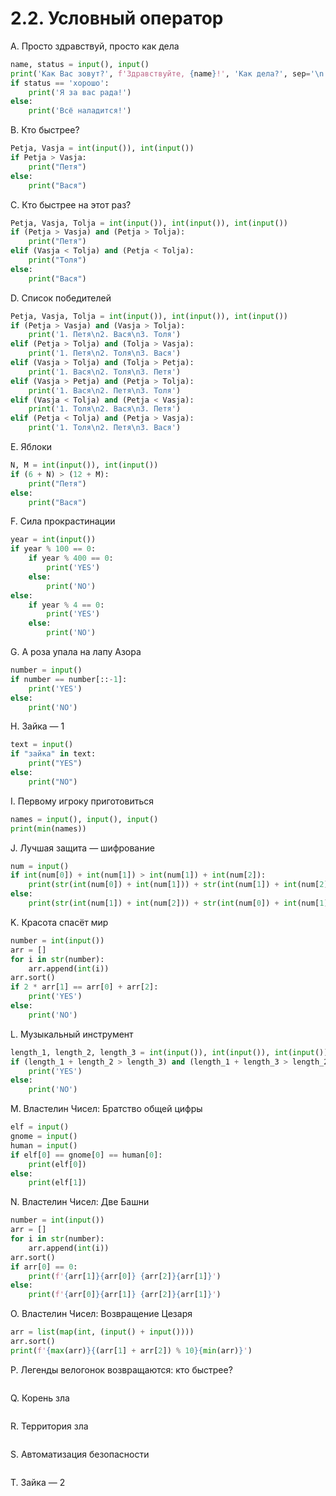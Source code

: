# 2.2. Условный оператор

A. Просто здравствуй, просто как дела
```python
name, status = input(), input()
print('Как Вас зовут?', f'Здравствуйте, {name}!', 'Как дела?', sep='\n')
if status == 'хорошо':
    print('Я за вас рада!')
else:
    print('Всё наладится!')
```

B. Кто быстрее?
```python
Petja, Vasja = int(input()), int(input())
if Petja > Vasja:
    print("Петя")
else:
    print("Вася")
```

C. Кто быстрее на этот раз?
```python
Petja, Vasja, Tolja = int(input()), int(input()), int(input())
if (Petja > Vasja) and (Petja > Tolja):
    print("Петя")
elif (Vasja < Tolja) and (Petja < Tolja):
    print("Толя")
else:
    print("Вася")
```

D. Список победителей
```python
Petja, Vasja, Tolja = int(input()), int(input()), int(input())
if (Petja > Vasja) and (Vasja > Tolja):
    print('1. Петя\n2. Вася\n3. Толя')
elif (Petja > Tolja) and (Tolja > Vasja):
    print('1. Петя\n2. Толя\n3. Вася')
elif (Vasja > Tolja) and (Tolja > Petja):
    print('1. Вася\n2. Толя\n3. Петя')
elif (Vasja > Petja) and (Petja > Tolja):
    print('1. Вася\n2. Петя\n3. Толя')
elif (Vasja < Tolja) and (Petja < Vasja):
    print('1. Толя\n2. Вася\n3. Петя')
elif (Petja < Tolja) and (Petja > Vasja):
    print('1. Толя\n2. Петя\n3. Вася')
```

E. Яблоки
```python
N, M = int(input()), int(input())
if (6 + N) > (12 + M):
    print("Петя")
else:
    print("Вася")
```

F. Сила прокрастинации
```python
year = int(input())
if year % 100 == 0:
    if year % 400 == 0:
        print('YES')
    else: 
        print('NO')
else:
    if year % 4 == 0:
        print('YES')
    else: 
        print('NO')
```

G. А роза упала на лапу Азора
```python
number = input()
if number == number[::-1]:
    print('YES')
else: 
    print('NO')
```

H. Зайка — 1
```python
text = input()
if "зайка" in text:
    print("YES")
else:
    print("NO")
```

I. Первому игроку приготовиться
```python
names = input(), input(), input()
print(min(names))
```

J. Лучшая защита — шифрование
```python
num = input()
if int(num[0]) + int(num[1]) > int(num[1]) + int(num[2]):
    print(str(int(num[0]) + int(num[1])) + str(int(num[1]) + int(num[2])))
else:
    print(str(int(num[1]) + int(num[2])) + str(int(num[0]) + int(num[1])))
```

K. Красота спасёт мир
```python
number = int(input())
arr = []
for i in str(number):
    arr.append(int(i))
arr.sort()
if 2 * arr[1] == arr[0] + arr[2]:
    print('YES')
else:
    print('NO')
```

L. Музыкальный инструмент
```python
length_1, length_2, length_3 = int(input()), int(input()), int(input())
if (length_1 + length_2 > length_3) and (length_1 + length_3 > length_2) and (length_3 + length_2 > length_1):
    print('YES')
else:
    print('NO')
```

M. Властелин Чисел: Братство общей цифры
```python
elf = input()
gnome = input()
human = input()
if elf[0] == gnome[0] == human[0]:
    print(elf[0])
else:
    print(elf[1])
```

N. Властелин Чисел: Две Башни
```python
number = int(input())
arr = []
for i in str(number):
    arr.append(int(i))
arr.sort()
if arr[0] == 0:
    print(f'{arr[1]}{arr[0]} {arr[2]}{arr[1]}')
else:
    print(f'{arr[0]}{arr[1]} {arr[2]}{arr[1]}')
```

O. Властелин Чисел: Возвращение Цезаря
```python
arr = list(map(int, (input() + input())))
arr.sort()
print(f'{max(arr)}{(arr[1] + arr[2]) % 10}{min(arr)}')
```

P. Легенды велогонок возвращаются: кто быстрее?
```python

```

Q. Корень зла
```python

```

R. Территория зла
```python

```

S. Автоматизация безопасности
```python

```

T. Зайка — 2
```python

```
